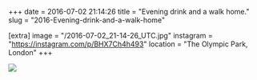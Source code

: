 +++
date = 2016-07-02 21:14:26
title = "Evening drink and a walk home."
slug = "2016-Evening-drink-and-a-walk-home"

[extra]
image = "/2016-07-02_21-14-26_UTC.jpg"
instagram = "https://instagram.com/p/BHX7Ch4h493"
location = "The Olympic Park, London"
+++

<img src="/2016-07-02_21-14-26_UTC.jpg" />
